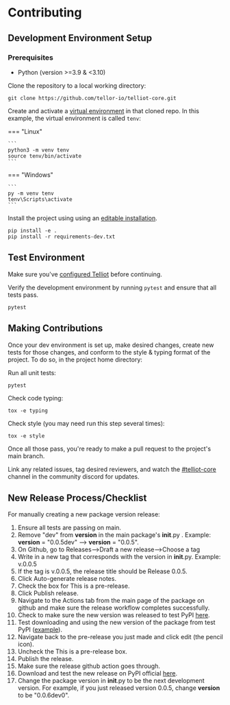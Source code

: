 # Contributing

## Development Environment Setup

### Prerequisites
- Python (version >=3.9 & <3.10)

Clone the repository to a local working directory:

    git clone https://github.com/tellor-io/telliot-core.git

Create and activate a [virtual environment](https://docs.python.org/3/library/venv.html) in that cloned repo. In this example, the virtual environment is called `tenv`:

=== "Linux"

    ```
    python3 -m venv tenv
    source tenv/bin/activate
    ```

=== "Windows"

    ```
    py -m venv tenv
    tenv\Scripts\activate
    ```

Install the project using using an [editable installation](https://pip.pypa.io/en/stable/reference/pip_install/#editable-installs).

    pip install -e .
    pip install -r requirements-dev.txt

## Test Environment

Make sure you've [configured Telliot](https://tellor-io.github.io/telliot-feed-examples/getting-started/) before continuing.

Verify the development environment by running `pytest` and ensure that all tests pass.

    pytest

## Making Contributions

Once your dev environment is set up, make desired changes, create new tests for those changes,
and conform to the style & typing format of the project. To do so, in the project home directory:

Run all unit tests:

    pytest

Check code typing:

    tox -e typing

Check style (you may need run this step several times):

    tox -e style

Once all those pass, you're ready to make a pull request to the project's main branch.

Link any related issues, tag desired reviewers, and watch the [#telliot-core](https://discord.gg/URXVQdGjAT) channel in the
community discord for updates.

## New Release Process/Checklist

For manually creating a new package version release:

1. Ensure all tests are passing on main.
2. Remove "dev" from **version** in the main package's **init**.py . Example: **version** = "0.0.5dev" --> **version** = "0.0.5".
3. On Github, go to Releases-->Draft a new release-->Choose a tag
4. Write in a new tag that corresponds with the version in **init**.py. Example: v.0.0.5
5. If the tag is v.0.0.5, the release title should be Release 0.0.5.
6. Click Auto-generate release notes.
7. Check the box for This is a pre-release.
8. Click Publish release.
9. Navigate to the Actions tab from the main page of the package on github and make sure the release workflow completes successfully.
10. Check to make sure the new version was released to test PyPI [here](https://test.pypi.org/project/telliot-core/).
11. Test downloading and using the new version of the package from test PyPI ([example](https://stackoverflow.com/questions/34514703/pip-install-from-pypi-works-but-from-testpypi-fails-cannot-find-requirements)).
12. Navigate back to the pre-release you just made and click edit (the pencil icon).
13. Uncheck the This is a pre-release box.
14. Publish the release.
15. Make sure the release github action goes through.
16. Download and test the new release on PyPI official [here](https://pypi.org/project/telliot-core/).
17. Change the package version in **init**.py to be the next development version. For example, if you just released version 0.0.5, change **version** to be "0.0.6dev0".
